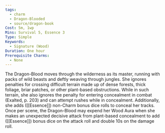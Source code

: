 ```yaml
---
tags:
  - charm
  - Dragon-Blooded
  - source/dragon-book
Cost: 5m, 1wp
Mins: Survival 5, Essence 3
Type: Simple
Keywords:
  - Signature (Wood)
Duration: One hour
Prerequisite Charms:
  - None
---
```

The Dragon-Blood moves through the wilderness as its master, running with packs of wild beasts and deftly weaving through jungles. She ignores penalties for crossing difficult terrain made up of dense forests, thick foliage, briar patches, or other plant-based obstructions. While in such terrain, she also ignores the penalty for entering concealment in combat (Exalted, p. 203) and can attempt rushes while in concealment. Additionally, she adds ([[Essence]]) non-Charm bonus dice rolls to conceal her tracks. Once per scene, the Dragon-Blood may expend her Wood Aura when she makes an unexpected decisive attack from plant-based concealment to add ([[Essence]]) bonus dice on the attack roll and double 10s on the damage roll.